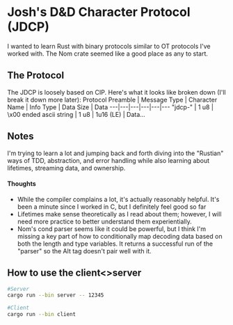 # Josh's D&D Character Protocol (JDCP)

I wanted to learn Rust with binary protocols similar to OT protocols I've worked with. The Nom crate seemed like a good place as any to start.

## The Protocol
The JDCP is loosely based on CIP. Here's what it looks like broken down (I'll break it down more later):
Protocol Preamble | Message Type | Character Name | Info Type | Data Size | Data
---|---|---|---|---|---
"jdcp-" | 1 u8 | \x00 ended ascii string | 1 u8 | 1u16 (LE) | Data... 

## Notes
I'm trying to learn a lot and jumping back and forth diving into the "Rustian" ways of TDD, abstraction, and error handling while also learning about lifetimes, streaming data, and ownership.

#### Thoughts
* While the compiler complains a lot, it's actually reasonably helpful. It's been a minute since I worked in C, but I definitely feel good so far
* Lifetimes make sense theoretically as I read about them; however, I will need more practice to better understand them experientially.
* Nom's cond parser seems like it could be powerful, but I think I'm missing a key part of how to conditionally map decoding data based on both the length and type variables. It returns a successful run of the "parser" so the Alt tag doesn't pair well with it.

## How to use the client<>server
```bash
#Server
cargo run --bin server -- 12345

#Client
cargo run --bin client
```
